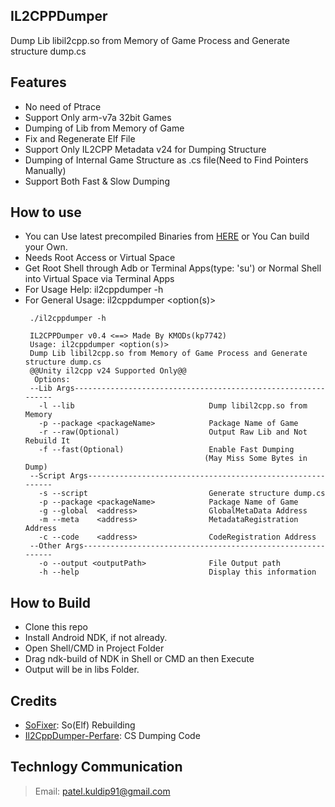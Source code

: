 ## IL2CPPDumper
Dump Lib libil2cpp.so from Memory of Game Process and Generate structure dump.cs

## Features
- No need of Ptrace
- Support Only arm-v7a 32bit Games
- Dumping of Lib from Memory of Game
- Fix and Regenerate Elf File
- Support Only IL2CPP Metadata v24 for Dumping Structure
- Dumping of Internal Game Structure as .cs file(Need to Find Pointers Manually)
- Support Both Fast & Slow Dumping
 
## How to use
- You can Use latest precompiled Binaries from [HERE](https://github.com/kp7742/IL2CPPDumper/tree/master/libs/) or You Can build your Own.
- Needs Root Access or Virtual Space
- Get Root Shell through Adb or Terminal Apps(type: 'su') or Normal Shell into Virtual Space via Terminal Apps
- For Usage Help: il2cppdumper -h
- For General Usage: il2cppdumper <option(s)>
	```
	 ./il2cppdumper -h
	 
	 IL2CPPDumper v0.4 <==> Made By KMODs(kp7742)
	 Usage: il2cppdumper <option(s)>
	 Dump Lib libil2cpp.so from Memory of Game Process and Generate structure dump.cs
	 @@Unity il2cpp v24 Supported Only@@
	  Options:
	 --Lib Args--------------------------------------------------------------
	   -l --lib                              Dump libil2cpp.so from Memory
	   -p --package <packageName>            Package Name of Game
	   -r --raw(Optional)                    Output Raw Lib and Not Rebuild It
	   -f --fast(Optional)                   Enable Fast Dumping
	 										(May Miss Some Bytes in Dump)
	 --Script Args-----------------------------------------------------------
	   -s --script                           Generate structure dump.cs
	   -p --package <packageName>            Package Name of Game
	   -g --global  <address>                GlobalMetaData Address
	   -m --meta    <address>                MetadataRegistration Address
	   -c --code    <address>                CodeRegistration Address
	 --Other Args------------------------------------------------------------
	   -o --output <outputPath>              File Output path
	   -h --help                             Display this information
	```
	
## How to Build
- Clone this repo
- Install Android NDK, if not already.
- Open Shell/CMD in Project Folder
- Drag ndk-build of NDK in Shell or CMD an then Execute
- Output will be in libs Folder.

## Credits
- [SoFixer](https://github.com/F8LEFT/SoFixer): So(Elf) Rebuilding
- [Il2CppDumper-Perfare](https://github.com/Perfare/Il2CppDumper): CS Dumping Code

## Technlogy Communication
> Email: patel.kuldip91@gmail.com
